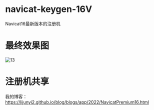 # navicat-keygen-16V
Navicat16最新版本的注册机

# 最终效果图
![13](https://user-images.githubusercontent.com/40384503/167231365-f6172235-53f8-484a-adf6-01d93a242c40.png)

# 注册机共享

我的博客：https://lijunyi2.github.io/blog/blogs/app/2022/NavicatPremium16.html

